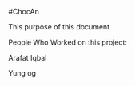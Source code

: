 #ChocAn

This purpose of this document

People Who Worked on this project:

Arafat Iqbal 

Yung og


